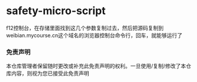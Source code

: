 # safety-micro-script




f12控制台，在存储里面找到这几个参数复制过去，然后把源码复制到weibian.mycourse.cn这个域名的浏览器控制台命令行，回车，就能够运行了


### 免责声明


本仓库管理者保留随时更改或补充此免责声明的权利。一旦使用/复制/修改了本仓库内容，则视为您已接受此免责声明
